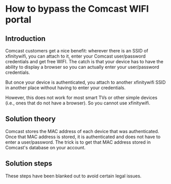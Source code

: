# How to bypass the Comcast WIFI portal

## Introduction
Comcast customers get a nice benefit: wherever there is an SSID of xfinitywifi, you can attach to it,
enter your Comcast user/password credentials and get free WIFI.  The catch is that your device has to
have the ability to display a browser so you can actually enter your user/password credentials.

But once your device is authenticated, you attach to another xfinitywifi SSID in another place without
having to enter your credentials.

However, this does not work for most smart TVs or other simple devices (i.e., ones that do not have a
browser).  So you cannot use xfinitywifi.

## Solution theory
Comcast stores the MAC address of each device that was authenticated.  Once that MAC address is stored,
it is authenticated and does not have to enter a user/password.  The trick is to get that MAC address
stored in Comcast's database on your account.

## Solution steps
These steps have been blanked out to avoid certain legal issues.
